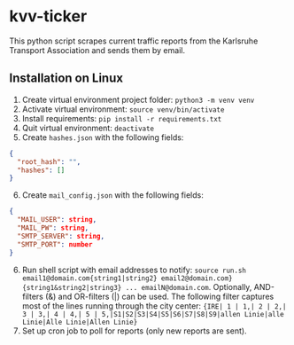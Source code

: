 # kvv-ticker

This python script scrapes current traffic reports from the Karlsruhe Transport Association and sends them by email.

## Installation on Linux
1. Create virtual environment project folder: `python3 -m venv venv`
2. Activate virtual environment: `source venv/bin/activate`
3. Install requirements: `pip install -r requirements.txt`
4. Quit virtual environment: `deactivate`
5. Create `hashes.json` with the following fields: 
```json
{
  "root_hash": "",
  "hashes": []
}
```
6. Create `mail_config.json` with the following fields: 
```json
{
  "MAIL_USER": string,
  "MAIL_PW": string,
  "SMTP_SERVER": string,
  "SMTP_PORT": number
}
```
6. Run shell script with email addresses to notify: `source run.sh email1@domain.com{string1|string2} email2@domain.com}{string1&string2|string3} ... emailN@domain.com`. Optionally, AND-filters (&) and OR-filters (|) can be used.
The following filter captures most of the lines running through the city center: `{IRE| 1 | 1,| 2 | 2,| 3 | 3,| 4 | 4,| 5 | 5,|S1|S2|S3|S4|S5|S6|S7|S8|S9|allen Linie|alle Linie|Alle Linie|Allen Linie}`
7. Set up cron job to poll for reports (only new reports are sent).
